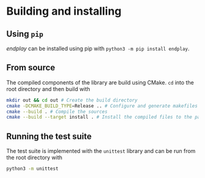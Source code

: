 # Building and installing

## Using `pip`

*endplay* can be installed using pip with `python3 -m pip install endplay`. 

## From source

The compiled components of the library are build using CMake. `cd` into the root directory and then build with

```bash
mkdir out && cd out # Create the build directory
cmake -DCMAKE_BUILD_TYPE=Release .. # Configure and generate makefiles
cmake --build . # Compile the sources
cmake --build --target install . # Install the compiled files to the package tree
```

## Running the test suite

The test suite is implemented with the `unittest` library and can be run from the root directory with

```bash
python3 -m unittest
```



